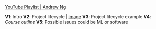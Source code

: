 
[YouTube Playlist | Andrew Ng](https://www.youtube.com/playlist?list=PLkDaE6sCZn6GMoA0wbpJLi3t34Gd8l0aK)

**V1**: Intro
**V2**: Project lifecycle | [image](Pasted%20image%2020241105105907.png)
**V3**: Project lifecycle example
**V4**: *Course outline*
**V5**: Possible issues could be ML or software


















